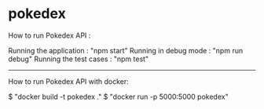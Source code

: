 # pokedex

How to run Pokedex API :

Running the application : "npm start"
Running in debug mode : "npm run debug"
Running the test cases : "npm test"

---

How to run Pokedex API with docker:

$ "docker build -t pokedex ."
$ "docker run -p 5000:5000 pokedex"
